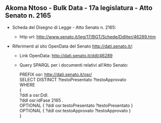 ## Akoma Ntoso - Bulk Data - 17a legislatura - Atto Senato n. 2165 ##

* Scheda del Disegno di Legge - Atto Senato n. 2165:
	* http url: http://www.senato.it/leg/17/BGT/Schede/Ddliter/46289.htm

* Riferimenti al sito OpenData del Senato http://dati.senato.it/:
	* Link OpenData: http://dati.senato.it/ddl/46289
	* Query SPARQL per i documenti relativi all'Atto Senato:

        PREFIX osr: <http://dati.senato.it/osr/>  
		SELECT DISTINCT ?testoPresentato ?testoApprovato  
		WHERE  
		{  
		    ?ddl a osr:Ddl.  
		    ?ddl osr:idFase 2165 .  
		    OPTIONAL { ?ddl osr:testoPresentato ?testoPresentato }  
		    OPTIONAL { ?ddl osr:testoApprovato ?testoApprovato }  
		}
		